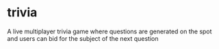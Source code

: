 # trivia
A live multiplayer trivia game where questions are generated on the spot and users can bid for the subject of the next question

